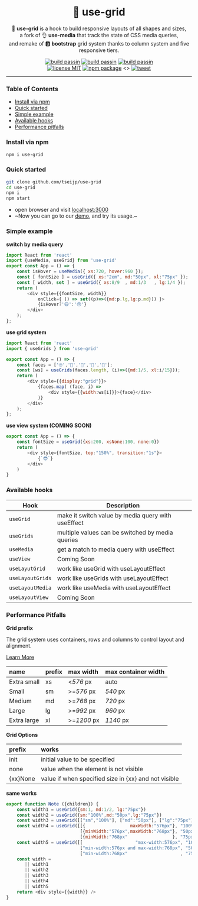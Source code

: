 
<h1 align="center">️🤏 use-grid</h1>
<p  align="center">
    🤏 <strong>use-grid</strong> is
    a hook to build responsive layouts of all shapes and sizes, <br>
    a fork of 👌 <strong>use-media</strong> that track the state of CSS media queries, <br>
    and remake of 🅱 <strong>bootstrap</strong> grid system thanks to column system and five responsive tiers.
</p>

<p align="center">
<a href="https://github.com/tseijp/mdmd"><img alt="build passin"src="https://img.shields.io/badge/build-✔-green.svg"/></a>
<a href="https://github.com/tseijp/mdmd"><img alt="build passin"src="https://img.shields.io/badge/types-✔-yellow.svg"/></a>
<a href="https://github.com/tseijp/mdmd"><img alt="build passin"src="https://img.shields.io/badge/demos-✔-red.svg"/></a>
<br>
<a href="https://github.com/tseijp/use-grid"><img alt="license MIT" src="https://img.shields.io/badge/license-MIT-green.svg"/></a>
<a href="https://www.npmjs.com/package/use-grid"><img alt="npm package" src="https://img.shields.io/badge/npm_package-0.6.0-green.svg"/></a>
<>
<a href="https://twitter.com/intent/tweet?url=https://tsei.jp/hook/use-grid/&text=🤏 use-grid is
a hook to build responsive layouts of all shapes and sizes." ><img alt="tweet" src="https://img.shields.io/twitter/url?style=social&url=https%3A%2F%2Ftwitter.com%2Ftseijp"/></a>
</p>

<hr>

### Table of Contents
* [Install via npm](#install-via-npm)
* [Quick started](#quick-started)
* [Simple example](#simple-example)
* [Available hooks](#available-hooks)
* [Performance pitfalls](#performance-pitfalls)

### Install via npm
```bash
npm i use-grid
```

### Quick started
```bash
git clone github.com/tseijp/use-grid
cd use-grid
npm i
npm start
```
* open browser and visit [localhost:3000](http://localhost:3000/)
* ~Now you can go to our [demo](https://tsei.jp/hook/use-grid), and try its usage.~

### Simple example

__switch by media query__
```js
import React from 'react'
import {useMedia, useGrid} from 'use-grid'
export const App = () => {
    const isHover = useMedia({ xs:720, hover:960 });
    const [ fontSize ] = useGrid({ xs:"2em", md:"50px", xl:"75px" });
    const [ width, set ] = useGrid({ xs:8/9  , md:1/3   , lg:1/4 });
    return (
        <div style={{fontSize, width}}
            onClick={ () => set((p)=>({md:p.lg,lg:p.md})) }>
            {isHover?'😃':'😢'}
        </div>
    );
};
```

__use grid system__

```js
import React from 'react'
import { useGrids } from 'use-grid'

export const App = () => {
    const faces = ['🙄','🤣','🧐','🤯','🤮'];
    const [ws] = useGrids(faces.length, (i)=>({md:1/5, xl:i/15}));
    return (
        <div style={{display:"grid"}}>
            {faces.map( (face, i) =>
                <div style={{width:ws[i]}}>{face}</div>
            )}
        </div>
    );
};
```

__use view system (COMING SOON)__

```js
export const App = () => {
    const fontSize = useGrid({xs:200, xsNone:100, none:0})
    return (
        <div style={fontSize, top:"150%", transition:"1s"}>
            {`😎`}
        </div>
    )
}
```

### Available hooks

| Hook              | Description                                             |  
| ----------------- | ------------------------------------------------------- |  
| `useGrid`         | make it switch value by media query with useEffect      |  
| `useGrids`        | multiple values can be switched by media queries |  
| `useMedia`        | get a match to media query with useEffect |  
| `useView`         | Coming Soon |  
| `useLayutGrid`    | work like useGrid  with useLayoutEffect |  
| `useLayoutGrids`  | work like useGrids with useLayoutEffect |  
| `useLayoutMedia`  | work like useMedia with useLayoutEffect |  
| `useLayoutView`   | Coming Soon |  

### Performance Pitfalls

__Grid prefix__

The grid system uses containers, rows and columns to control layout and alignment.

[Learn More](https://getbootstrap.com/docs/4.2/layout/grid/)

name|prefix|max width|max container width|  
:----------|:--|:----------|:--------|  
Extra small|xs |<_576_   px|auto     |  
Small      |sm |>=_576_  px|_540_ px |  
Medium     |md |>=_768_  px|_720_ px |  
Large      |lg |>=_992_  px|_960_ px |  
Extra large|xl |>=_1200_ px|_1140_ px|  

__Grid Options__

prefix|works|  
:-----|:----|  
init  |initial value to be specified|  
none  |value when the element is not visible|  
{xx}None|value if when specified size in {xx} and not visible|  

__same works__

```javascript
export function Note ({children}) {
    const width1 = useGrid({sm:1, md:1/2, lg:"75px"})
    const width2 = useGrid({sm:"100%",md:"50px",lg:"75px"})
    const width3 = useGrid([["sm","100%"], ["md":"50px"], ["lg":"75px"]])
    const width4 = useGrid([[{                 maxWidth:"576px"}, "100%"],
                            [{minWidth:"576px",maxWidth:"768px"}, "50px"],
                            [{minWidth:"768px"                 }, "75px"]])
    const width5 = useGrid([[                    "max-width:576px", "100%"],
                            ["min-width:576px and max-width:768px", "50px"],
                            ["min-width:768px"                    , "75px"]])
    const width =
       || width1
       || width2
       || width3
       || width4
       || width5
    return <div style={{width}} />
}
```
